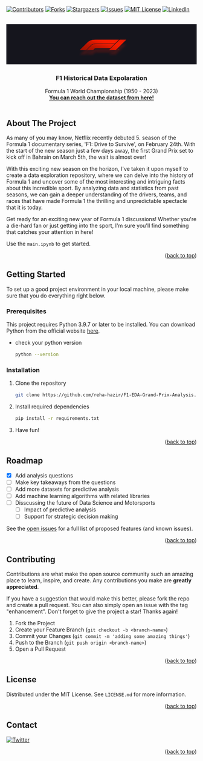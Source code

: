 <!-- Improved compatibility of back to top link: See: https://github.com/othneildrew/Best-README-Template/pull/73 -->
<a name="readme-top"></a>
<!--
*** Thanks for checking out the Best-README-Template. If you have a suggestion
*** that would make this better, please fork the repo and create a pull request
*** or simply open an issue with the tag "enhancement".
*** Don't forget to give the project a star!
*** Thanks again! Now go create something AMAZING! :D
-->



<!-- PROJECT SHIELDS -->
<!--
*** I'm using markdown "reference style" links for readability.
*** Reference links are enclosed in brackets [ ] instead of parentheses ( ).
*** See the bottom of this document for the declaration of the reference variables
*** for contributors-url, forks-url, etc. This is an optional, concise syntax you may use.
*** https://www.markdownguide.org/basic-syntax/#reference-style-links
-->
[![Contributors][contributors-shield]][contributors-url]
[![Forks][forks-shield]][forks-url]
[![Stargazers][stars-shield]][stars-url]
[![Issues][issues-shield]][issues-url]
[![MIT License][license-shield]][license-url]
[![LinkedIn][linkedin-shield]][linkedin-url]



<!-- PROJECT LOGO -->
<br />
<div align="center">
  <a href="">
    <img src="dataset-cover.jpg" alt="Logo" width="" height="">
  </a>

  <h3 align="center">F1 Historical Data Expolaration</h3>

  <p align="center">
    Formula 1 World Championship (1950 - 2023)
    <br />
    <a href="https://www.kaggle.com/datasets/rohanrao/formula-1-world-championship-1950-2020"><strong>You can reach out the dataset from here!</strong></a>
    <br />
    <br />
  </p>
</div>

<!-- ABOUT THE PROJECT -->
## About The Project

As many of you may know, Netflix recently debuted 5. season of the Formula 1 documentary series, 'F1: Drive to Survive', on February 24th. With the start of the new season just a few days away, the first Grand Prix set to kick off in Bahrain on March 5th, the wait is almost over!

With this exciting new season on the horizon, I've taken it upon myself to create a data exploration repository, where we can delve into the history of Formula 1 and uncover some of the most interesting and intriguing facts about this incredible sport. By analyzing data and statistics from past seasons, we can gain a deeper understanding of the drivers, teams, and races that have made Formula 1 the thrilling and unpredictable spectacle that it is today. 

Get ready for an exciting new year of Formula 1 discussions! Whether you're a die-hard fan or just getting into the sport, I'm sure you'll find something that catches your attention in here!

Use the `main.ipynb` to get started.

<p align="right">(<a href="#readme-top">back to top</a>)</p>


<!-- GETTING STARTED -->
## Getting Started

To set up a good project environment in your local machine, please make sure that you do everything right below.

### Prerequisites

This project requires Python 3.9.7 or later to be installed. You can download Python from the official website [here](https://www.python.org/downloads/).

* check your python version
  ```sh
  python --version
  ```

### Installation

1. Clone the repository
   ```sh
   git clone https://github.com/reha-hazir/F1-EDA-Grand-Prix-Analysis.git
   ```
2. Install required dependencies
   ```sh
   pip install -r requirements.txt
   ```
3. Have fun!

<p align="right">(<a href="#readme-top">back to top</a>)</p>


<!-- ROADMAP -->
## Roadmap

- [x] Add analysis questions
- [ ] Make key takeaways from the questions
- [ ] Add more datasets for predictive analysis
- [ ] Add machine learning algorithms with related libraries
- [ ] Disscussing the future of Data Science and Motorsports
  - [ ] Impact of predictive analysis
  - [ ] Support for strategic decision making

See the [open issues](https://github.com/reha-hazir/F1-EDA-Grand-Prix-Analysis/issues) for a full list of proposed features (and known issues).

<p align="right">(<a href="#readme-top">back to top</a>)</p>



<!-- CONTRIBUTING -->
## Contributing

Contributions are what make the open source community such an amazing place to learn, inspire, and create. Any contributions you make are **greatly appreciated**.

If you have a suggestion that would make this better, please fork the repo and create a pull request. You can also simply open an issue with the tag "enhancement".
Don't forget to give the project a star! Thanks again!

1. Fork the Project
2. Create your Feature Branch (`git checkout -b <branch-name>`)
3. Commit your Changes (`git commit -m 'adding some amazing things'`)
4. Push to the Branch (`git push origin <branch-name>`)
5. Open a Pull Request

<p align="right">(<a href="#readme-top">back to top</a>)</p>



<!-- LICENSE -->
## License

Distributed under the MIT License. See `LICENSE.md` for more information.

<p align="right">(<a href="#readme-top">back to top</a>)</p>



<!-- CONTACT -->
## Contact

[![Twitter][twitter-shield]][twitter-url]


<p align="right">(<a href="#readme-top">back to top</a>)</p>


<!-- MARKDOWN LINKS & IMAGES -->
<!-- https://www.markdownguide.org/basic-syntax/#reference-style-links -->
[contributors-shield]: https://img.shields.io/github/contributors-anon/reha-hazir/F1-EDA-Grand-Prix-Analysis?color=red&style=for-the-badge
[contributors-url]: https://github.com/reha-hazir/F1-EDA-Grand-Prix-Analysis/graphs/contributors
[forks-shield]: https://img.shields.io/github/forks/reha-hazir/F1-EDA-Grand-Prix-Analysis?color=red&style=for-the-badge
[forks-url]: https://github.com/reha-hazir/F1-EDA-Grand-Prix-Analysis/forks
[stars-shield]: https://img.shields.io/github/stars/reha-hazir/F1-EDA-Grand-Prix-Analysis?color=red&logoColor=black&style=for-the-badge
[stars-url]: https://github.com/reha-hazir/F1-EDA-Grand-Prix-Analysis/stargazers
[issues-shield]: https://img.shields.io/bitbucket/issues/reha-hazir/F1-EDA-Grand-Prix-Analysis?color=red&style=for-the-badge
[issues-url]: https://github.com/reha-hazir/F1-EDA-Grand-Prix-Analysis/issues
[license-shield]: https://img.shields.io/github/license/reha-hazir/F1-EDA-Grand-Prix-Analysis?color=red&style=for-the-badge
[license-url]: https://github.com/reha-hazir/F1-EDA-Grand-Prix-Analysis/blob/master/LICENSE.md
[linkedin-shield]: https://i.imgur.com/bUkI59w.png
[linkedin-url]: https://www.linkedin.com/in/reha-hazir/
[twitter-shield]: https://img.shields.io/twitter/follow/hazirreha?color=blue&logo=twitter&style=for-the-badge 
[twitter-url]: https://twitter.com/hazirreha
[product-screenshot]: images/screenshot.png
[Next.js]: https://img.shields.io/badge/next.js-000000?style=for-the-badge&logo=nextdotjs&logoColor=white
[Next-url]: https://nextjs.org/
[React.js]: https://img.shields.io/badge/React-20232A?style=for-the-badge&logo=react&logoColor=61DAFB
[React-url]: https://reactjs.org/
[Vue.js]: https://img.shields.io/badge/Vue.js-35495E?style=for-the-badge&logo=vuedotjs&logoColor=4FC08D
[Vue-url]: https://vuejs.org/
[Angular.io]: https://img.shields.io/badge/Angular-DD0031?style=for-the-badge&logo=angular&logoColor=white
[Angular-url]: https://angular.io/
[Svelte.dev]: https://img.shields.io/badge/Svelte-4A4A55?style=for-the-badge&logo=svelte&logoColor=FF3E00
[Svelte-url]: https://svelte.dev/
[Laravel.com]: https://img.shields.io/badge/Laravel-FF2D20?style=for-the-badge&logo=laravel&logoColor=white
[Laravel-url]: https://laravel.com
[Bootstrap.com]: https://img.shields.io/badge/Bootstrap-563D7C?style=for-the-badge&logo=bootstrap&logoColor=white
[Bootstrap-url]: https://getbootstrap.com
[JQuery.com]: https://img.shields.io/badge/jQuery-0769AD?style=for-the-badge&logo=jquery&logoColor=white
[JQuery-url]: https://jquery.com 

